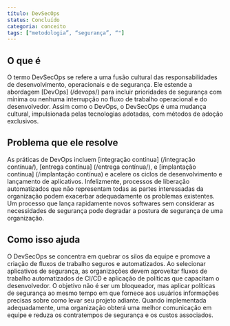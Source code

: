 ```yaml
---
título: DevSecOps 
status: Concluído
categoria: conceito
tags: ["metodologia”, “segurança”, “"]
---
```


## O que é

O termo DevSecOps se refere a uma fusão cultural das responsabilidades de desenvolvimento, operacionais e de segurança. 
Ele estende a abordagem [DevOps] (/devops/) para incluir prioridades de segurança 
com mínima ou nenhuma interrupção no fluxo de trabalho operacional e do desenvolvedor. 
Assim como o DevOps, o DevSecOps é uma mudança cultural, impulsionada pelas tecnologias adotadas, com métodos de adoção exclusivos.

## Problema que ele resolve

As práticas de DevOps incluem [integração contínua] (/integração contínua/), [entrega contínua] (/entrega contínua/),
e [implantação contínua] (/implantação contínua) e acelere os ciclos de desenvolvimento e lançamento de aplicativos. 
Infelizmente, processos de liberação automatizados que não representam 
todas as partes interessadas da organização podem exacerbar adequadamente os problemas existentes. 
Um processo que lança rapidamente novos softwares sem considerar as necessidades de segurança 
pode degradar a postura de segurança de uma organização.

## Como isso ajuda

O DevSecOps se concentra em quebrar os silos da equipe e promove a criação de fluxos de trabalho seguros e automatizados. 
Ao selecionar aplicativos de segurança, as organizações devem aproveitar 
fluxos de trabalho automatizados de CI/CD e aplicação de políticas que capacitam o desenvolvedor. 
O objetivo não é ser um bloqueador, mas aplicar políticas de segurança 
ao mesmo tempo em que fornece aos usuários informações precisas sobre como levar seu projeto adiante. 
Quando implementada adequadamente, uma organização obterá uma melhor comunicação em equipe e 
reduza os contratempos de segurança e os custos associados.
